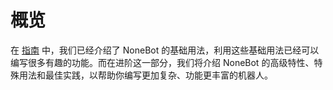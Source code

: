 # 概览

在 [指南](/guide/) 中，我们已经介绍了 NoneBot 的基础用法，利用这些基础用法已经可以编写很多有趣的功能。而在进阶这一部分，我们将介绍 NoneBot 的高级特性、特殊用法和最佳实践，以帮助你编写更加复杂、功能更丰富的机器人。
